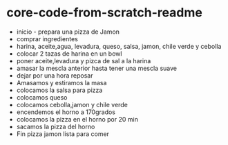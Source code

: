 # core-code-from-scratch-readme
- inicio - prepara una pizza de Jamon
- comprar ingredientes
- harina, aceite,agua, levadura, queso, salsa, jamon, chile verde y cebolla
- colocar 2 tazas de harina en un bowl
- poner aceite,levadura y pizca de sal a la harina
- amasar la mescla anterior hasta tener una mescla suave
- dejar por una hora reposar
- Amasamos y estiramos la masa
- colocamos la salsa para pizza
- colocamos queso
- colocamos cebolla,jamon y chile verde
- encendemos el horno a 170grados
- colocamos la pizza en el horno por 20 min
- sacamos la pizza del horno
- Fin pizza jamon lista para comer
